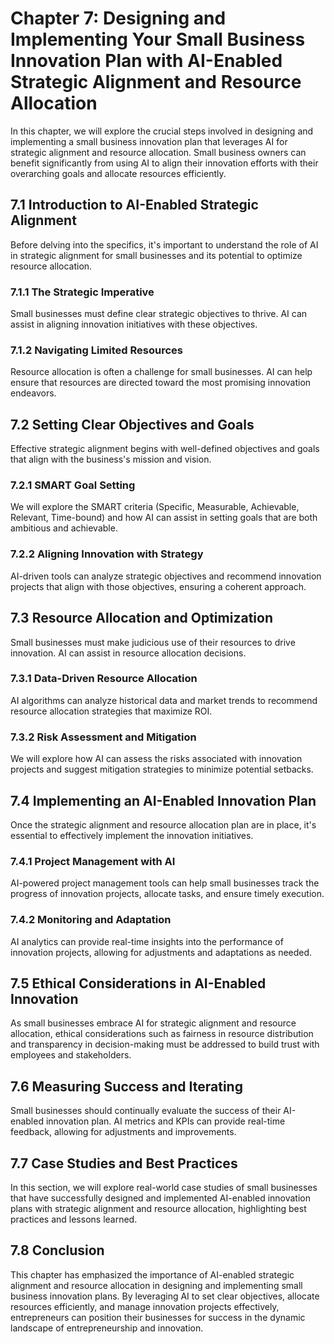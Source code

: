Chapter 7: Designing and Implementing Your Small Business Innovation Plan with AI-Enabled Strategic Alignment and Resource Allocation
=====================================================================================================================================

In this chapter, we will explore the crucial steps involved in designing and implementing a small business innovation plan that leverages AI for strategic alignment and resource allocation. Small business owners can benefit significantly from using AI to align their innovation efforts with their overarching goals and allocate resources efficiently.

7.1 Introduction to AI-Enabled Strategic Alignment
--------------------------------------------------

Before delving into the specifics, it's important to understand the role of AI in strategic alignment for small businesses and its potential to optimize resource allocation.

### 7.1.1 The Strategic Imperative

Small businesses must define clear strategic objectives to thrive. AI can assist in aligning innovation initiatives with these objectives.

### 7.1.2 Navigating Limited Resources

Resource allocation is often a challenge for small businesses. AI can help ensure that resources are directed toward the most promising innovation endeavors.

7.2 Setting Clear Objectives and Goals
--------------------------------------

Effective strategic alignment begins with well-defined objectives and goals that align with the business's mission and vision.

### 7.2.1 SMART Goal Setting

We will explore the SMART criteria (Specific, Measurable, Achievable, Relevant, Time-bound) and how AI can assist in setting goals that are both ambitious and achievable.

### 7.2.2 Aligning Innovation with Strategy

AI-driven tools can analyze strategic objectives and recommend innovation projects that align with those objectives, ensuring a coherent approach.

7.3 Resource Allocation and Optimization
----------------------------------------

Small businesses must make judicious use of their resources to drive innovation. AI can assist in resource allocation decisions.

### 7.3.1 Data-Driven Resource Allocation

AI algorithms can analyze historical data and market trends to recommend resource allocation strategies that maximize ROI.

### 7.3.2 Risk Assessment and Mitigation

We will explore how AI can assess the risks associated with innovation projects and suggest mitigation strategies to minimize potential setbacks.

7.4 Implementing an AI-Enabled Innovation Plan
----------------------------------------------

Once the strategic alignment and resource allocation plan are in place, it's essential to effectively implement the innovation initiatives.

### 7.4.1 Project Management with AI

AI-powered project management tools can help small businesses track the progress of innovation projects, allocate tasks, and ensure timely execution.

### 7.4.2 Monitoring and Adaptation

AI analytics can provide real-time insights into the performance of innovation projects, allowing for adjustments and adaptations as needed.

7.5 Ethical Considerations in AI-Enabled Innovation
---------------------------------------------------

As small businesses embrace AI for strategic alignment and resource allocation, ethical considerations such as fairness in resource distribution and transparency in decision-making must be addressed to build trust with employees and stakeholders.

7.6 Measuring Success and Iterating
-----------------------------------

Small businesses should continually evaluate the success of their AI-enabled innovation plan. AI metrics and KPIs can provide real-time feedback, allowing for adjustments and improvements.

7.7 Case Studies and Best Practices
-----------------------------------

In this section, we will explore real-world case studies of small businesses that have successfully designed and implemented AI-enabled innovation plans with strategic alignment and resource allocation, highlighting best practices and lessons learned.

7.8 Conclusion
--------------

This chapter has emphasized the importance of AI-enabled strategic alignment and resource allocation in designing and implementing small business innovation plans. By leveraging AI to set clear objectives, allocate resources efficiently, and manage innovation projects effectively, entrepreneurs can position their businesses for success in the dynamic landscape of entrepreneurship and innovation.
